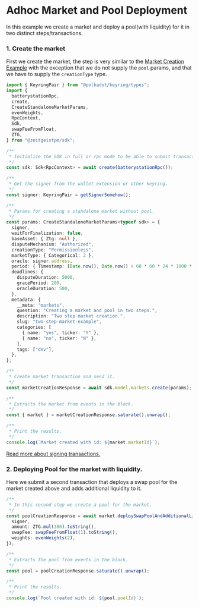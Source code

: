 # Adhoc Market and Pool Deployment

In this example we create a market and deploy a pool(with liquidity) for it in
two distinct steps/transactions.

### 1. Create the market

First we create the market, the step is very similar to the
[Market Creation Example](/docs/build/sdk/v2/market-creation) with the exception
that we do not supply the `pool` params, and that we have to supply the
`creationType` type.

```ts
import { KeyringPair } from "@polkadot/keyring/types";
import {
  batterystationRpc,
  create,
  CreateStandaloneMarketParams,
  evenWeights,
  RpcContext,
  Sdk,
  swapFeeFromFloat,
  ZTG,
} from "@zeitgeistpm/sdk";

/**
 * Initialize the SDK in full or rpc mode to be able to submit transactions to the chain.
 */
const sdk: Sdk<RpcContext> = await create(batterystationRpc());

/**
 * Get the signer from the wallet extension or other keyring.
 */
const signer: KeyringPair = getSignerSomehow();

/**
 * Params for creating a standalone market without pool.
 */
const params: CreateStandaloneMarketParams<typeof sdk> = {
  signer,
  waitForFinalization: false,
  baseAsset: { Ztg: null },
  disputeMechanism: "Authorized",
  creationType: "Permissionless",
  marketType: { Categorical: 2 },
  oracle: signer.address,
  period: { Timestamp: [Date.now(), Date.now() + 60 * 60 * 24 * 1000 * 2] },
  deadlines: {
    disputeDuration: 5000,
    gracePeriod: 200,
    oracleDuration: 500,
  },
  metadata: {
    __meta: "markets",
    question: "Creating a market and pool in two steps.",
    description: "Two step market creation.",
    slug: "two-step-market-example",
    categories: [
      { name: "yes", ticker: "Y" },
      { name: "no", ticker: "N" },
    ],
    tags: ["dev"],
  },
};

/**
 * Create market transaction and send it.
 */
const marketCreationResponse = await sdk.model.markets.create(params);

/**
 * Extracts the market from events in the block.
 */
const { market } = marketCreationResponse.saturate().unwrap();

/**
 * Print the results.
 */
console.log(`Market created with id: ${market.marketId}`);
```

[Read more about signing transactions.](/docs/build/sdk/v2/market-creation#2-init-market-creation-params)

### 2. Deploying Pool for the market with liquidity.

Here we submit a second transaction that deploys a swap pool for the market
created above and adds additional liquidity to it.

```ts
/**
 * In this second step we create a pool for the market.
 */
const poolCreationResponse = await market.deploySwapPoolAndAdditionalLiquidity({
  signer,
  amount: ZTG.mul(300).toString(),
  swapFee: swapFeeFromFloat(1).toString(),
  weights: evenWeights(2),
});

/**
 * Extracts the pool from events in the block.
 */
const pool = poolCreationResponse.saturate().unwrap();

/**
 * Print the results.
 */
console.log(`Pool created with id: ${pool.poolId}`);
```
